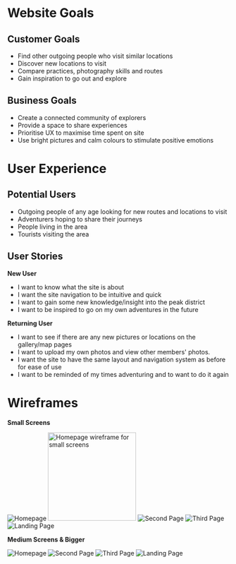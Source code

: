 # Website Goals

## Customer Goals

- Find other outgoing people who visit similar locations
- Discover new locations to visit
- Compare practices, photography skills and routes
- Gain inspiration to go out and explore

## Business Goals

- Create a connected community of explorers
- Provide a space to share experiences
- Prioritise UX to maximise time spent on site
- Use bright pictures and calm colours to stimulate positive emotions

# User Experience

## Potential Users

- Outgoing people of any age looking for new routes and locations to visit
- Adventurers hoping to share their journeys
- People living in the area
- Tourists visiting the area

## User Stories

__New User__

- I want to know what the site is about
- I want the site navigation to be intuitive and quick
- I want to gain some new knowledge/insight into the peak district
- I want to be inspired to go on my own adventures in the future

__Returning User__

- I want to see if there are any new pictures or locations on the gallery/map pages
- I want to upload my own photos and view other members' photos.
- I want the site to have the same layout and navigation system as before for ease of use
- I want to be reminded of my times adventuring and to want to do it again

# Wireframes

__Small Screens__

![Homepage](/assets/images/wf-home-sm.jpg)
<img src="/assets/images/wf-home-sm.jpg" alt="Homepage wireframe for small screens" width="200px">
![Second Page](/assets/images/wf-page2-lsm.jpg)
![Third Page](/assets/images/wf-join-sm.jpg)
![Landing Page](/assets/images/wf-landing-sm.jpg)

__Medium Screens & Bigger__

![Homepage](/assets/images/wf-home-lg.jpg)
![Second Page](/assets/images/wf-page2-lg.jpg)
![Third Page](/assets/images/wf-join-lg.jpg)
![Landing Page](/assets/images/wf-landing-lg.jpg)

